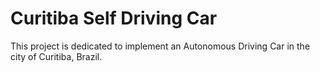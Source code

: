# Curitiba Self Driving Car #

This project is dedicated to implement an Autonomous Driving Car in the city of Curitiba, Brazil.

